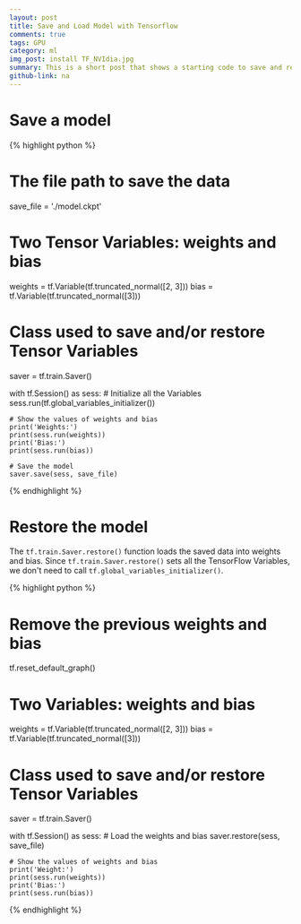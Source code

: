 ```yaml
---
layout: post
title: Save and Load Model with Tensorflow
comments: true 
tags: GPU
category: ml
img_post: install TF_NVIdia.jpg
summary: This is a short post that shows a starting code to save and reload models created with Tensorflow. The model includes the weights and biases.
github-link: na
---
```



# Save a model

{% highlight python %}
# The file path to save the data
save_file = './model.ckpt'

# Two Tensor Variables: weights and bias
weights = tf.Variable(tf.truncated_normal([2, 3]))
bias = tf.Variable(tf.truncated_normal([3]))

# Class used to save and/or restore Tensor Variables
saver = tf.train.Saver()

with tf.Session() as sess:
    # Initialize all the Variables
    sess.run(tf.global_variables_initializer())

    # Show the values of weights and bias
    print('Weights:')
    print(sess.run(weights))
    print('Bias:')
    print(sess.run(bias))

    # Save the model
    saver.save(sess, save_file)
{% endhighlight %}


# Restore the model

The `tf.train.Saver.restore()` function loads the saved data into weights and bias. Since `tf.train.Saver.restore()` sets all the TensorFlow Variables, we don't need to call `tf.global_variables_initializer()`.

{% highlight python %}
# Remove the previous weights and bias
tf.reset_default_graph()

# Two Variables: weights and bias
weights = tf.Variable(tf.truncated_normal([2, 3]))
bias = tf.Variable(tf.truncated_normal([3]))

# Class used to save and/or restore Tensor Variables
saver = tf.train.Saver()

with tf.Session() as sess:
    # Load the weights and bias
    saver.restore(sess, save_file)

    # Show the values of weights and bias
    print('Weight:')
    print(sess.run(weights))
    print('Bias:')
    print(sess.run(bias))
{% endhighlight %}